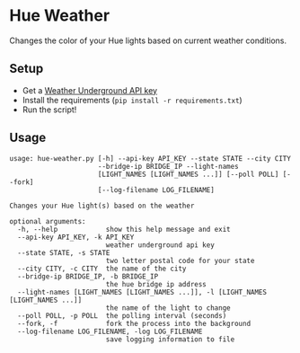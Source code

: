 Hue Weather
=============

Changes the color of your Hue lights based on current weather conditions.


## Setup

 * Get a [Weather Underground API key](https://www.wunderground.com/weather/api/d/pricing.html)
 * Install the requirements (`pip install -r requirements.txt`)
 * Run the script!

## Usage

```
usage: hue-weather.py [-h] --api-key API_KEY --state STATE --city CITY
                      --bridge-ip BRIDGE_IP --light-names
                      [LIGHT_NAMES [LIGHT_NAMES ...]] [--poll POLL] [--fork]
                      [--log-filename LOG_FILENAME]

Changes your Hue light(s) based on the weather

optional arguments:
  -h, --help            show this help message and exit
  --api-key API_KEY, -k API_KEY
                        weather underground api key
  --state STATE, -s STATE
                        two letter postal code for your state
  --city CITY, -c CITY  the name of the city
  --bridge-ip BRIDGE_IP, -b BRIDGE_IP
                        the hue bridge ip address
  --light-names [LIGHT_NAMES [LIGHT_NAMES ...]], -l [LIGHT_NAMES [LIGHT_NAMES ...]]
                        the name of the light to change
  --poll POLL, -p POLL  the polling interval (seconds)
  --fork, -f            fork the process into the background
  --log-filename LOG_FILENAME, -log LOG_FILENAME
                        save logging information to file
```
